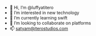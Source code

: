 - 👋 Hi, I’m @luffyatitero
- 👀 I’m interested in new technology
- 🌱 I’m currently learning swift
- 💞️ I’m looking to collaborate on platforms
- 📫 satyam@iterostudios.com

<!---
luffyatitero/luffyatitero is a ✨ special ✨ repository because its `README.md` (this file) appears on your GitHub profile.
You can click the Preview link to take a look at your changes.
--->
